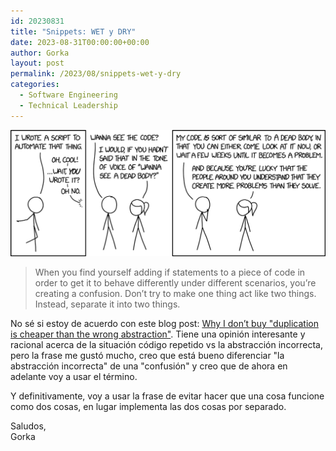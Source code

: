 ```yaml
---
id: 20230831
title: "Snippets: WET y DRY"
date: 2023-08-31T00:00:00+00:00
author: Gorka
layout: post
permalink: /2023/08/snippets-wet-y-dry
categories:
  - Software Engineering
  - Technical Leadership
---
```


<img style="margin: auto;" src="/public/img/2023/08/snippets-wet-y-dry.png" alt="Wet vs Dry" />

> When you find yourself adding if statements to a piece of code in order to get it to behave differently under different scenarios, you’re creating a confusion. Don’t try to make one thing act like two things. Instead, separate it into two things.

No sé si estoy de acuerdo con este blog post: [Why I don’t buy "duplication is cheaper than the wrong abstraction"](https://www.codewithjason.com/duplication-cheaper-wrong-abstraction/). Tiene una opinión interesante y racional acerca de la situación código repetido vs la abstracción incorrecta, pero la frase me gustó mucho, creo que está bueno diferenciar "la abstracción incorrecta" de una "confusión" y creo que de ahora en adelante voy a usar el término.

Y definitivamente, voy a usar la frase de evitar hacer que una cosa funcione como dos cosas, en lugar implementa las dos cosas por separado.


Saludos,<br />
Gorka
